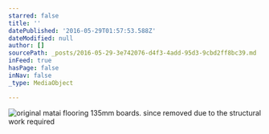 ```yaml
---
starred: false
title: ''
datePublished: '2016-05-29T01:57:53.588Z'
dateModified: null
author: []
sourcePath: _posts/2016-05-29-3e742076-d4f3-4add-95d3-9cbd2ff8bc39.md
inFeed: true
hasPage: false
inNav: false
_type: MediaObject

---
```

![original matai flooring 135mm boards. since removed due to the structural work required](https://the-grid-user-content.s3-us-west-2.amazonaws.com/bc705ae5-226e-414b-94c8-c0f10bb948af.jpg)